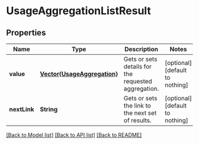 # UsageAggregationListResult


## Properties
Name | Type | Description | Notes
------------ | ------------- | ------------- | -------------
**value** | [**Vector{UsageAggregation}**](UsageAggregation.md) | Gets or sets details for the requested aggregation. | [optional] [default to nothing]
**nextLink** | **String** | Gets or sets the link to the next set of results. | [optional] [default to nothing]


[[Back to Model list]](../README.md#models) [[Back to API list]](../README.md#api-endpoints) [[Back to README]](../README.md)


